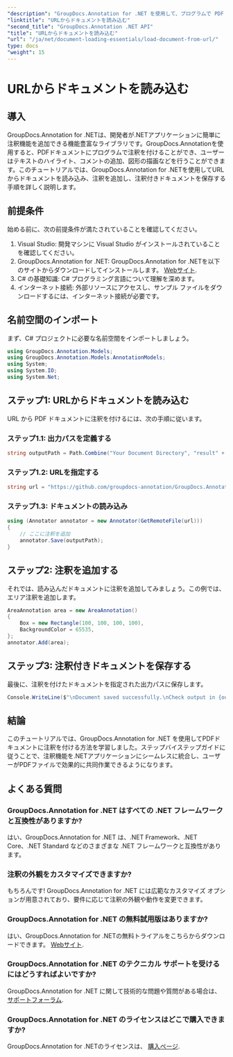 ```yaml
---
"description": "GroupDocs.Annotation for .NET を使用して、プログラムで PDF ドキュメントに注釈を付ける方法を学びます。コード例を使ったステップバイステップのチュートリアルです。"
"linktitle": "URLからドキュメントを読み込む"
"second_title": "GroupDocs.Annotation .NET API"
"title": "URLからドキュメントを読み込む"
"url": "/ja/net/document-loading-essentials/load-document-from-url/"
type: docs
"weight": 15
---
```


# URLからドキュメントを読み込む

## 導入
GroupDocs.Annotation for .NETは、開発者が.NETアプリケーションに簡単に注釈機能を追加できる機能豊富なライブラリです。GroupDocs.Annotationを使用すると、PDFドキュメントにプログラムで注釈を付けることができ、ユーザーはテキストのハイライト、コメントの追加、図形の描画などを行うことができます。このチュートリアルでは、GroupDocs.Annotation for .NETを使用してURLからドキュメントを読み込み、注釈を追加し、注釈付きドキュメントを保存する手順を詳しく説明します。
## 前提条件
始める前に、次の前提条件が満たされていることを確認してください。
1. Visual Studio: 開発マシンに Visual Studio がインストールされていることを確認してください。
2. GroupDocs.Annotation for .NET: GroupDocs.Annotation for .NETを以下のサイトからダウンロードしてインストールします。 [Webサイト](https://releases。groupdocs.com/annotation/net/).
3. C# の基礎知識: C# プログラミング言語について理解を深めます。
4. インターネット接続: 外部リソースにアクセスし、サンプル ファイルをダウンロードするには、インターネット接続が必要です。

## 名前空間のインポート
まず、C# プロジェクトに必要な名前空間をインポートしましょう。
```csharp
using GroupDocs.Annotation.Models;
using GroupDocs.Annotation.Models.AnnotationModels;
using System;
using System.IO;
using System.Net;
```
## ステップ1: URLからドキュメントを読み込む
URL から PDF ドキュメントに注釈を付けるには、次の手順に従います。
### ステップ1.1: 出力パスを定義する
```csharp
string outputPath = Path.Combine("Your Document Directory", "result" + Path.GetExtension("input.pdf"));
```
### ステップ1.2: URLを指定する
```csharp
string url = "https://github.com/groupdocs-annotation/GroupDocs.Annotation-for-.NET/blob/master/Examples/Resources/SampleFiles/input.pdf?raw=true";
```
### ステップ1.3: ドキュメントの読み込み
```csharp
using (Annotator annotator = new Annotator(GetRemoteFile(url)))
{
    // ここに注釈を追加
    annotator.Save(outputPath);
}
```
## ステップ2: 注釈を追加する
それでは、読み込んだドキュメントに注釈を追加してみましょう。この例では、エリア注釈を追加します。
```csharp
AreaAnnotation area = new AreaAnnotation()
{
    Box = new Rectangle(100, 100, 100, 100),
    BackgroundColor = 65535,
};
annotator.Add(area);
```
## ステップ3: 注釈付きドキュメントを保存する
最後に、注釈を付けたドキュメントを指定された出力パスに保存します。
```csharp
Console.WriteLine($"\nDocument saved successfully.\nCheck output in {outputPath}.");
```

## 結論
このチュートリアルでは、GroupDocs.Annotation for .NET を使用してPDFドキュメントに注釈を付ける方法を学習しました。ステップバイステップガイドに従うことで、注釈機能を.NETアプリケーションにシームレスに統合し、ユーザーがPDFファイルで効果的に共同作業できるようになります。

## よくある質問
### GroupDocs.Annotation for .NET はすべての .NET フレームワークと互換性がありますか?
はい、GroupDocs.Annotation for .NET は、.NET Framework、.NET Core、.NET Standard などのさまざまな .NET フレームワークと互換性があります。
### 注釈の外観をカスタマイズできますか?
もちろんです! GroupDocs.Annotation for .NET には広範なカスタマイズ オプションが用意されており、要件に応じて注釈の外観や動作を変更できます。
### GroupDocs.Annotation for .NET の無料試用版はありますか?
はい、GroupDocs.Annotation for .NETの無料トライアルをこちらからダウンロードできます。 [Webサイト](https://releases。groupdocs.com/).
### GroupDocs.Annotation for .NET のテクニカル サポートを受けるにはどうすればよいですか?
GroupDocs.Annotation for .NET に関して技術的な問題や質問がある場合は、 [サポートフォーラム](https://forum。groupdocs.com/c/annotation/10).
### GroupDocs.Annotation for .NET のライセンスはどこで購入できますか?
GroupDocs.Annotation for .NETのライセンスは、 [購入ページ](https://purchase。groupdocs.com/buy).